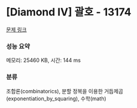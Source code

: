 # [Diamond IV] 괄호 - 13174 

[문제 링크](https://www.acmicpc.net/problem/13174) 

### 성능 요약

메모리: 25460 KB, 시간: 144 ms

### 분류

조합론(combinatorics), 분할 정복을 이용한 거듭제곱(exponentiation_by_squaring), 수학(math)


